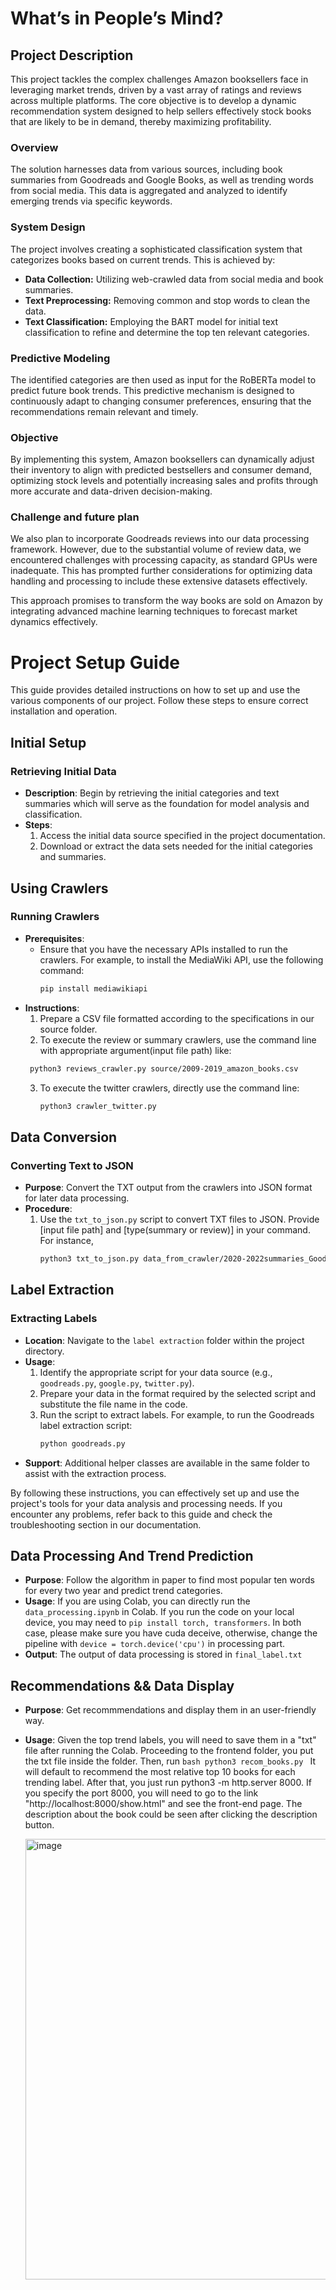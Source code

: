 # What’s in People’s Mind?

## Project Description

This project tackles the complex challenges Amazon booksellers face in leveraging market trends, driven by a vast array of ratings and reviews across multiple platforms. The core objective is to develop a dynamic recommendation system designed to help sellers effectively stock books that are likely to be in demand, thereby maximizing profitability.

### Overview
The solution harnesses data from various sources, including book summaries from Goodreads and Google Books, as well as trending words from social media. This data is aggregated and analyzed to identify emerging trends via specific keywords.

### System Design
The project involves creating a sophisticated classification system that categorizes books based on current trends. This is achieved by:
- **Data Collection:** Utilizing web-crawled data from social media and book summaries.
- **Text Preprocessing:** Removing common and stop words to clean the data.
- **Text Classification:** Employing the BART model for initial text classification to refine and determine the top ten relevant categories.

### Predictive Modeling
The identified categories are then used as input for the RoBERTa model to predict future book trends. This predictive mechanism is designed to continuously adapt to changing consumer preferences, ensuring that the recommendations remain relevant and timely.

### Objective
By implementing this system, Amazon booksellers can dynamically adjust their inventory to align with predicted bestsellers and consumer demand, optimizing stock levels and potentially increasing sales and profits through more accurate and data-driven decision-making.

### Challenge and future plan
We also plan to incorporate Goodreads reviews into our data processing framework. However, due to the substantial volume of review data, we encountered challenges with processing capacity, as standard GPUs were inadequate. This has prompted further considerations for optimizing data handling and processing to include these extensive datasets effectively.

This approach promises to transform the way books are sold on Amazon by integrating advanced machine learning techniques to forecast market dynamics effectively.

# Project Setup Guide

This guide provides detailed instructions on how to set up and use the various components of our project. Follow these steps to ensure correct installation and operation.

## Initial Setup

### Retrieving Initial Data
- **Description**: Begin by retrieving the initial categories and text summaries which will serve as the foundation for model analysis and classification.
- **Steps**:
  1. Access the initial data source specified in the project documentation.
  2. Download or extract the data sets needed for the initial categories and summaries.

## Using Crawlers

### Running Crawlers
- **Prerequisites**:
  - Ensure that you have the necessary APIs installed to run the crawlers. For example, to install the MediaWiki API, use the following command:
    ```bash
    pip install mediawikiapi
    ```
- **Instructions**:
  1. Prepare a CSV file formatted according to the specifications in our source folder.
  2. To execute the review or summary crawlers, use the command line with appropriate argument(input file path) like:
    ```bash
     python3 reviews_crawler.py source/2009-2019_amazon_books.csv
    ```
  3. To execute the twitter crawlers, directly use the command line:
      ```bash
      python3 crawler_twitter.py
      ```

## Data Conversion

### Converting Text to JSON
- **Purpose**: Convert the TXT output from the crawlers into JSON format for later data processing.
- **Procedure**:
  1. Use the `txt_to_json.py` script to convert TXT files to JSON. Provide [input file path] and [type(summary or review)] in your command. For instance,
      ```bash
      python3 txt_to_json.py data_from_crawler/2020-2022summaries_Good_Read.txt summary
      ```

## Label Extraction

### Extracting Labels
- **Location**: Navigate to the `label extraction` folder within the project directory.
- **Usage**:
  1. Identify the appropriate script for your data source (e.g., `goodreads.py`, `google.py`, `twitter.py`).
  2. Prepare your data in the format required by the selected script and substitute the file name in the code.
  3. Run the script to extract labels. For example, to run the Goodreads label extraction script:
      ```bash
      python goodreads.py
      ```
- **Support**: Additional helper classes are available in the same folder to assist with the extraction process.

By following these instructions, you can effectively set up and use the project's tools for your data analysis and processing needs. If you encounter any problems, refer back to this guide and check the troubleshooting section in our documentation.

## Data Processing And Trend Prediction
- **Purpose**: Follow the algorithm in paper to find most popular ten words for every two year and predict trend categories.
- **Usage**: If you are using Colab, you can directly run the `data_processing.ipynb` in Colab. If you run the code on your local device, you may need to `pip install torch, transformers`. In both case, please make sure you have cuda deceive, otherwise, change the pipeline with `device = torch.device('cpu')` in processing part.
- **Output**: The output of data processing is stored in `final_label.txt`

## Recommendations && Data Display
- **Purpose**: Get recommmendations and display them in an user-friendly way.
- **Usage**: Given the top trend labels, you will need to save them in a "txt" file after running the Colab. Proceeding to the frontend folder, you put the txt file inside the folder. Then, run
      ```bash
      python3 recom_books.py
      ```
  It will default to recommend the most relative top 10 books for each trending label. After that, you just run python3 -m http.server 8000. If you specify the port 8000, you will need to go to the link "http://localhost:8000/show.html" and see the front-end page. The description about the book could be seen after clicking the description button.

  
  <img width="705" alt="image" src="https://github.com/achen4055/486-final-project/assets/87424645/78d139cb-6e5f-424a-8bd9-a86dd468a692">

